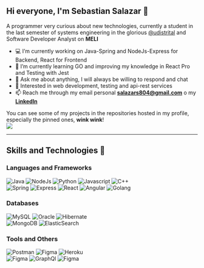 ## Hi everyone, I'm Sebastian Salazar  👋 

A programmer very curious about new technologies, currently a student in the last semester of systems engineering in the glorious [@udistrital](https://github.com/udistrital) and Software Developer Analyst on **MELI**

- 💻 I’m currently working on Java-Spring and NodeJs-Express for Backend, React for Frontend
- 🌱 I’m currently learning GO and improving my knowledge in React Pro and Testing with Jest
- 💬 Ask me about anything, I will always be willing to respond and chat
- 👀 Interested in web development, testing and api-rest services
- 📫 Reach me through my email personal **salazars804@gmail.com** o my [**Linkedln**](https://www.linkedin.com/in/sebsalazari/)

You can see some of my projects in the repositories hosted in my profile, especially the pinned ones, **wink wink**!
<br>
![](http://estruyf-github.azurewebsites.net/api/VisitorHit?user=SebSalazar&repo=SebSalazar&countColorcountColor&countColor=%234ea94b)
***

## Skills and Technologies 🔧

### Languages and Frameworks
<img alt="Java" src="https://img.shields.io/badge/java%20-%23DC322F.svg?&style=for-the-badge&logo=java&logoColor=white"/> <img alt="NodeJs" src="https://img.shields.io/badge/nodejs-%2334AA53.svg?&style=for-the-badge&logo=node.js&logoColor=white"/> <img alt="Python" src="https://img.shields.io/badge/Python-%23FABC04.svg?&style=for-the-badge&logo=python&logoColor=black"/> <img alt="Javascript" src="https://img.shields.io/badge/javascript%20-%23323330.svg?&style=for-the-badge&logo=javascript&logoColor=yellow"/> <img alt="C++" src="https://img.shields.io/badge/C++%20-%2300599C.svg?&style=for-the-badge&logo=c%2B%2B&logoColor=white"/> 
<br>
<img alt="Spring" src="https://img.shields.io/badge/Spring%20-%236DB33F.svg?&style=for-the-badge&logo=spring&logoColor=white"/> <img alt="Express" src="https://img.shields.io/badge/Express%20-%2335495E.svg?&style=for-the-badge&logo=express&logoColor=green"/> <img alt="React" src="https://img.shields.io/badge/react%20-%232AC0C2.svg?&style=for-the-badge&logo=react&logoColor=white"/> <img alt="Angular" src="https://img.shields.io/badge/Angular%20-%23DD0031.svg?&style=for-the-badge&logo=angular&logoColor=white"/> <img alt="Golang" src="https://img.shields.io/badge/Go-00ADD8?style=for-the-badge&logo=go&logoColor=white"/> 

### Databases 
<img alt="MySQL" src="https://img.shields.io/badge/mysql-%230175C2.svg?&style=for-the-badge&logo=mysql&logoColor=white"/> <img alt="Oracle" src ="https://img.shields.io/badge/oracle%20-%23F00000.svg?&style=for-the-badge&logo=oracle&logoColor=white" /> <img alt="Hibernate" src ="https://img.shields.io/badge/Hibernate-%239E9774.svg?&style=for-the-badge&logo=hibernate&logoColor=gray"/>
<br>
<img alt="MongoDB" src ="https://img.shields.io/badge/MongoDB-%234ea94b.svg?&style=for-the-badge&logo=mongodb&logoColor=white"/> <img alt="ElasticSearch" src ="https://img.shields.io/badge/elasticsearch-%23FCCD34.svg?&style=for-the-badge&logo=elasticsearch&logoColor=black"/> 

### Tools and Others
<img alt="Postman" src="https://img.shields.io/badge/Postman-%23FA7343.svg?&style=for-the-badge&logo=postman&logoColor=white"/> <img alt="Figma" src ="https://img.shields.io/badge/Docker-%23119AD4.svg?&style=for-the-badge&logo=docker&logoColor=white"/> <img alt="Heroku" src ="https://img.shields.io/badge/Heroku%20-%23663399.svg?&style=for-the-badge&logo=heroku&logoColor=white" /> 
<br>
<img alt="Figma" src ="https://img.shields.io/badge/DevOPs-%2300A257.svg?&style=for-the-badge&logo=junit5&logoColor=0E2C41"/> <img alt="GraphQl" src ="https://img.shields.io/badge/GraphQl%20-%23000000.svg?&style=for-the-badge&logo=GraphQl&logoColor=blue" /> <img alt="Figma" src ="https://img.shields.io/badge/Figma-%2338B2AC.svg?&style=for-the-badge&logo=figma&logoColor=white"/>
